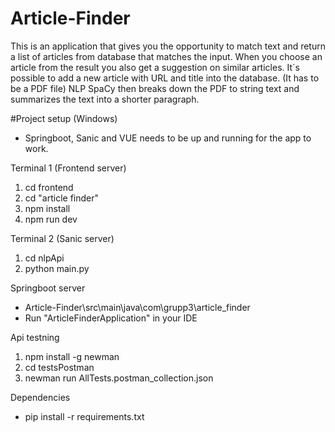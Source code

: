# Article-Finder
This is an application that gives you the opportunity to match text and return a list of articles from database that matches the input.
When you choose an article from the result you also get a suggestion on similar articles.
It´s possible to add a new article with URL and title into the database. (It has to be a PDF file)
NLP SpaCy then breaks down the PDF to string text and summarizes the text into a shorter paragraph.

#Project setup (Windows)
* Springboot, Sanic and VUE needs to be up and running for the app to work.

Terminal 1 (Frontend server)
1. cd frontend
2. cd "article finder"
3. npm install
4. npm run dev

Terminal 2 (Sanic server)
1. cd nlpApi
2. python main.py

Springboot server
* Article-Finder\src\main\java\com\grupp3\article_finder
* Run "ArticleFinderApplication" in your IDE

Api testning
1. npm install -g newman
2. cd testsPostman
3. newman run AllTests.postman_collection.json

Dependencies
* pip install -r requirements.txt
